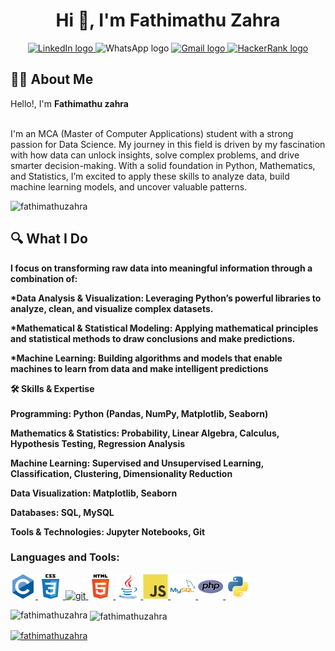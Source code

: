 <h1 align="center">Hi 👋, I'm Fathimathu Zahra</h1>


<div align="center">
  <a href="http://www.linkedin.com/in/Fathima Zahra">
    <img src="https://img.shields.io/static/v1?message=LinkedIn&logo=linkedin&label=&color=0077B5&logoColor=white&labelColor=&style=for-the-badge" height="25" alt="LinkedIn logo"/>
  </a>
  <a>
    <img src="https://img.shields.io/static/v1?message=Whatsapp&logo=whatsapp&label=&color=25D366&logoColor=white&labelColor=&style=for-the-badge" height="25" alt="WhatsApp logo"  />
  </a>
  <a href="mailto:fz322953@gmail.com">
    <img src="https://img.shields.io/static/v1?message=Gmail&logo=gmail&label=&color=D14836&logoColor=white&labelColor=&style=for-the-badge" height="25" alt="Gmail logo"/>
  </a>
  <a href="https://www.hackerrank.com/profile/">
    <img src="https://img.shields.io/static/v1?message=HackerRank&logo=hackerrank&label=&color=2EC866&logoColor=white&labelColor=&style=for-the-badge" height="25" alt="HackerRank logo"/>
  </a>
</div>

## 👩‍💻 About Me

<p align="left">
  Hello!, I'm <b>Fathimathu zahra</b><br><br>
  
   I'm an MCA (Master of Computer Applications) student with a strong passion for Data Science. My journey in this field is driven by my fascination with how data can unlock insights, solve complex problems, and drive smarter decision-making. With a solid foundation in Python, Mathematics, and Statistics, I’m excited to apply these skills to analyze data, build machine learning models, and uncover valuable patterns.


</p> 
<p align="left"> <img src="https://komarev.com/ghpvc/?username=fathimathuzahra&label=Profile%20views&color=0e75b6&style=flat" alt="fathimathuzahra" /> </p>
<h2>🔍 What I Do</h2>

<p align="left"><b>  I focus on transforming raw data into meaningful information through a combination of:

<b>*</b>Data Analysis & Visualization: Leveraging Python’s powerful libraries to analyze, clean, and visualize complex datasets.

<b>*</b>Mathematical & Statistical Modeling: Applying mathematical principles and statistical methods to draw conclusions and make predictions.

<b>*</b>Machine Learning: Building algorithms and models that enable machines to learn from data and make intelligent predictions
</b>
</p>

<p alin="left">
<b>
  <b>🛠 Skills & Expertise<br><br></b>
Programming: Python (Pandas, NumPy, Matplotlib, Seaborn)

Mathematics & Statistics: Probability, Linear Algebra, Calculus, Hypothesis Testing, Regression Analysis

Machine Learning: Supervised and Unsupervised Learning, Classification, Clustering, Dimensionality Reduction

Data Visualization: Matplotlib, Seaborn

Databases: SQL, MySQL

Tools & Technologies: Jupyter Notebooks, Git
</b></p>

<h3 align="left">Languages and Tools:</h3>
<p align="left"> <a href="https://www.cprogramming.com/" target="_blank" rel="noreferrer"> <img src="https://raw.githubusercontent.com/devicons/devicon/master/icons/c/c-original.svg" alt="c" width="40" height="40"/> </a> <a href="https://www.w3schools.com/css/" target="_blank" rel="noreferrer"> <img src="https://raw.githubusercontent.com/devicons/devicon/master/icons/css3/css3-original-wordmark.svg" alt="css3" width="40" height="40"/> </a> <a href="https://git-scm.com/" target="_blank" rel="noreferrer"> <img src="https://www.vectorlogo.zone/logos/git-scm/git-scm-icon.svg" alt="git" width="40" height="40"/> </a> <a href="https://www.w3.org/html/" target="_blank" rel="noreferrer"> <img src="https://raw.githubusercontent.com/devicons/devicon/master/icons/html5/html5-original-wordmark.svg" alt="html5" width="40" height="40"/> </a> <a href="https://www.java.com" target="_blank" rel="noreferrer"> <img src="https://raw.githubusercontent.com/devicons/devicon/master/icons/java/java-original.svg" alt="java" width="40" height="40"/> </a> <a href="https://developer.mozilla.org/en-US/docs/Web/JavaScript" target="_blank" rel="noreferrer"> <img src="https://raw.githubusercontent.com/devicons/devicon/master/icons/javascript/javascript-original.svg" alt="javascript" width="40" height="40"/> </a> <a href="https://www.mysql.com/" target="_blank" rel="noreferrer"> <img src="https://raw.githubusercontent.com/devicons/devicon/master/icons/mysql/mysql-original-wordmark.svg" alt="mysql" width="40" height="40"/> </a> <a href="https://www.php.net" target="_blank" rel="noreferrer"> <img src="https://raw.githubusercontent.com/devicons/devicon/master/icons/php/php-original.svg" alt="php" width="40" height="40"/> </a> <a href="https://www.python.org" target="_blank" rel="noreferrer"> <img src="https://raw.githubusercontent.com/devicons/devicon/master/icons/python/python-original.svg" alt="python" width="40" height="40"/> </a> </p>

<p><img align="left" src="https://github-readme-stats.vercel.app/api/top-langs?username=fathimathuzahra&show_icons=true&locale=en&layout=compact" alt="fathimathuzahra" /></p>

<p>&nbsp;<img align="center" src="https://github-readme-stats.vercel.app/api?username=fathimathuzahra&show_icons=true&locale=en" alt="fathimathuzahra" /></p>


<p align="left"> <a href="https://github.com/ryo-ma/github-profile-trophy"><img src="https://github-profile-trophy.vercel.app/?username=fathimathuzahra" alt="fathimathuzahra" /></a> </p>

